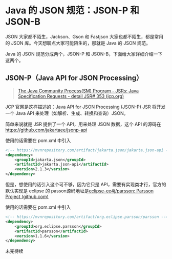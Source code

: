 # Java 的 JSON 规范：JSON-P 和 JSON-B

JSON 大家都不陌生，Jackson、Gson 和 Fastjson 大家也都不陌生，都是常用的 JSON 库。今天想聊点大家可能陌生的，那就是 Java 的 JSON 规范。

Java 的 JSON 规范分成两个，JSON-P 和 JSON-B，下面给大家详细介绍一下这两个。

## JSON-P（Java API for JSON Processing）

> [The Java Community Process(SM) Program - JSRs: Java Specification Requests - detail JSR# 353 (jcp.org)](https://www.jcp.org/en/jsr/detail?id=353)

JCP 官网是这样描述的：Java API for JSON Processing (JSON-P) JSR 将开发一个 Java API 来处理（如解析、生成、转换和查询）JSON。

简单来说就是 JSR 提供了一个 API，用来处理 JSON 数据，这个 API 的源码在 https://github.com/jakartaee/jsonp-api

使用的话需要在 pom.xml 中引入

```xml
<!-- https://mvnrepository.com/artifact/jakarta.json/jakarta.json-api -->
<dependency>
    <groupId>jakarta.json</groupId>
    <artifactId>jakarta.json-api</artifactId>
    <version>2.1.3</version>
</dependency>
```

但是，想使用的话引入这个可不够，因为它只是 API，需要有实现类才行，官方的默认实现是 eclipse 的 passon源码地址是[eclipse-ee4j/parsson: Parsson Project (github.com)](https://github.com/eclipse-ee4j/parsson)

使用的话需要在 pom.xml 中引入

```xml
<!-- https://mvnrepository.com/artifact/org.eclipse.parsson/parsson -->
<dependency>
    <groupId>org.eclipse.parsson</groupId>
    <artifactId>parsson</artifactId>
    <version>1.1.6</version>
</dependency>
```

未完待续